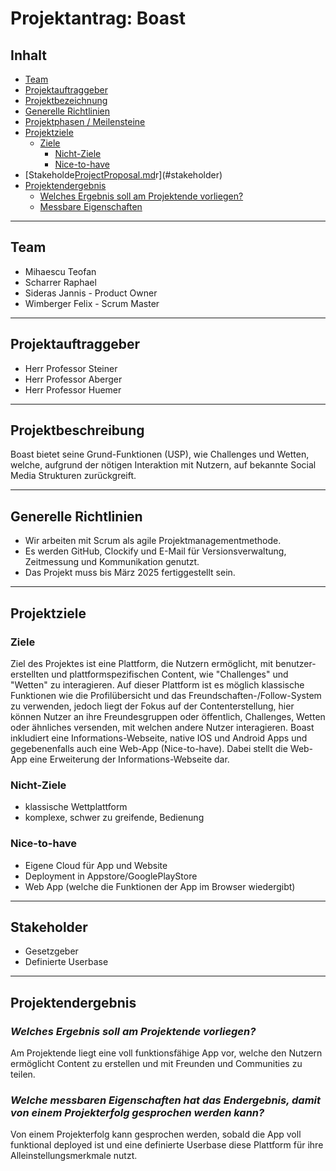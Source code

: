 # Projektantrag: Boast
## Inhalt
- [Team](#team)
- [Projektauftraggeber](#projektauftraggeber)
- [Projektbezeichnung](#projektbezeichnung)
- [Generelle Richtlinien](#richtlinien)
- [Projektphasen / Meilensteine](#meilensteine)
- [Projektziele](#projektziele)
  - [Ziele](#ziele)
	- [Nicht-Ziele](#nichtZiele)
	- [Nice-to-have](#nice)
- [Stakeholde[ProjectProposal.md](ProjectProposal.md)r](#stakeholder)
- [Projektendergebnis](#projektendergebnis)
  - [Welches Ergebnis soll am Projektende vorliegen?](#ergebnis)
  - [Messbare Eigenschaften](#messbar)

---

## Team
- Mihaescu Teofan
- Scharrer Raphael
- Sideras Jannis - Product Owner
- Wimberger Felix - Scrum Master

---

## Projektauftraggeber
- Herr Professor Steiner
- Herr Professor Aberger
- Herr Professor Huemer

---

## Projektbeschreibung
Boast bietet seine Grund-Funktionen (USP), wie Challenges und Wetten, welche, aufgrund der nötigen Interaktion mit
Nutzern, auf bekannte Social Media Strukturen zurückgreift.

---

<a id="richtlinien"></a>
## Generelle Richtlinien
- Wir arbeiten mit Scrum als agile Projektmanagementmethode.
- Es werden GitHub, Clockify und E-Mail für Versionsverwaltung, Zeitmessung und Kommunikation genutzt.
- Das Projekt muss bis März 2025 fertiggestellt sein.

---

## Projektziele
### Ziele 
Ziel des Projektes ist eine Plattform, die Nutzern ermöglicht, mit benutzer-erstellten und plattformspezifischen Content,
wie "Challenges" und "Wetten" zu interagieren. Auf dieser Plattform ist es möglich klassische Funktionen wie die
Profilübersicht und das Freundschaften-/Follow-System zu verwenden, jedoch liegt der Fokus auf der Contenterstellung,
hier können Nutzer an ihre Freundesgruppen oder öffentlich, Challenges, Wetten oder ähnliches versenden, mit welchen
andere Nutzer interagieren. Boast inkludiert eine Informations-Webseite, native IOS und Android Apps und gegebenenfalls
auch eine Web-App (Nice-to-have). Dabei stellt die Web-App eine Erweiterung der Informations-Webseite dar.

<a id="nichtZiele"></a>
### Nicht-Ziele
- klassische Wettplattform
- komplexe, schwer zu greifende, Bedienung

<a id="nice"></a>
### Nice-to-have 
- Eigene Cloud für App und Website
- Deployment in Appstore/GooglePlayStore
- Web App (welche die Funktionen der App im Browser wiedergibt)

---

## Stakeholder
- Gesetzgeber
- Definierte Userbase

---

## Projektendergebnis
<a id="ergebnis"></a>
### *Welches Ergebnis soll am Projektende vorliegen?*
Am Projektende liegt eine voll funktionsfähige App vor, welche den Nutzern ermöglicht Content zu erstellen und mit
Freunden und Communities zu teilen.

<a id="messbar"></a>
### *Welche messbaren Eigenschaften hat das Endergebnis, damit von einem Projekterfolg gesprochen werden kann?*
Von einem Projekterfolg kann gesprochen werden, sobald die App voll funktional deployed ist und eine definierte Userbase
diese Plattform für ihre Alleinstellungsmerkmale nutzt.
